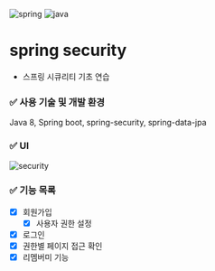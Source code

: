 ![spring](https://img.shields.io/badge/Spring%20boot-2.1.5.RELEASE-green)
![java](https://img.shields.io/badge/Java-8-blue)


# spring security
- 스프링 시큐리티 기초 연습


### :white_check_mark: 사용 기술 및 개발 환경
Java 8, Spring boot, spring-security, spring-data-jpa


### :white_check_mark: UI
![security](https://user-images.githubusercontent.com/49400801/117926717-25df6200-b334-11eb-848f-f53e299c77d4.png)


### :white_check_mark: 기능 목록
- [x] 회원가입
  - [x] 사용자 권한 설정
- [x] 로그인
- [x] 권한별 페이지 접근 확인
- [x] 리멤버미 기능